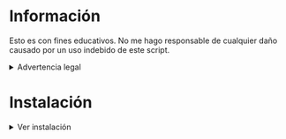 # Información
Esto es con fines educativos. No me hago responsable de cualquier daño causado por un uso indebido de este script.

<details>
<summary>Advertencia legal</summary>

El uso inapropiado de este script para obtener información de direcciones IP sin permiso puede ser ilegal. Asegúrate de respetar la privacidad y los derechos de las personas y de cumplir con todas las leyes y regulaciones aplicables antes de utilizar este script para cualquier propósito.

</details>

# Instalación

<details>
<summary>Ver instalación</summary>

```bash
pkg update && pkg upgrade
pkg install nodejs
pkg install git

